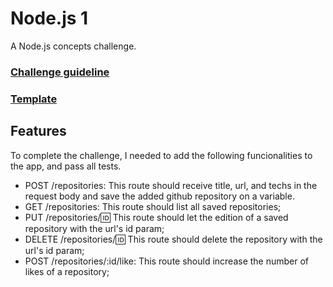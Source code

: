 # Node.js 1
A Node.js concepts challenge.

### [Challenge guideline](https://github.com/Rocketseat/bootcamp-gostack-desafios/tree/master/desafio-conceitos-nodejs)
### [Template](https://github.com/Rocketseat/gostack-template-conceitos-nodejs)

## Features

To complete the challenge, I needed to add the following funcionalities to the app, and pass all tests.

* POST /repositories: This route should receive title, url, and techs in the request body and save the added github repository on a variable.
* GET /repositories: This route should list all saved repositories;
* PUT /repositories/:id: This route should let the edition of a saved repository with the url's id param;
* DELETE /repositories/:id: This route should delete the repository with the url's id param;
* POST /repositories/:id/like: This route should increase the number of likes of a repository;
